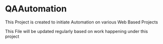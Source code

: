 # QAAutomation
This Project is created to initiate Automation on various Web Based Projects 

This File will be updated regularly based on work happening under this project

